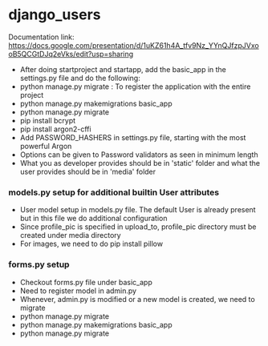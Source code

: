 # django_users

Documentation link: https://docs.google.com/presentation/d/1uKZ61h4A_tfv9Nz_YYnQJfzpJVxooB5QCGtDJq2eVks/edit?usp=sharing

* After doing startproject and startapp, add the basic_app in the settings.py file and do the following:
* python manage.py migrate : To register the application with the entire project
* python manage.py makemigrations basic_app
* python manage.py migrate 
* pip install bcrypt
* pip install argon2-cffi
* Add PASSWORD_HASHERS in settings.py file, starting with the most powerful Argon
* Options can be given to Password validators as seen in minimum length
* What you as developer provides should be in 'static' folder and what the user provides should be in 'media' folder

### models.py setup for additional builtin User attributes
* User model setup in models.py file. The default User is already present but in this file we do additional configuration
* Since profile_pic is specified in upload_to, profile_pic directory must be created under media directory
* For images, we need to do pip install pillow

### forms.py setup
* Checkout forms.py file under basic_app 
* Need to register model in admin.py
* Whenever, admin.py is modified or a new model is created, we need to migrate
* python manage.py migrate
* python manage.py makemigrations basic_app
* python manage.py migrate